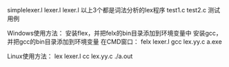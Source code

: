 simplelexer.l lexer.l lexer.l
以上3个都是词法分析的lex程序
test1.c test2.c
测试用例

Windows使用方法：
安装flex，并把felx的bin目录添加到环境变量中
安装gcc，并把gcc的bin目录添加到环境变量
在CMD窗口：
felx lexer.l
gcc lex.yy.c
a.exe

Linux使用方法：
lex lexer.l
cc lex.yy.c
./a.out
